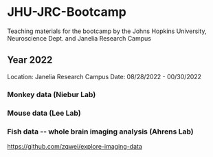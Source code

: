 # JHU-JRC-Bootcamp
Teaching materials for the bootcamp by the Johns Hopkins University, Neuroscience Dept. and Janelia Research Campus

## Year 2022
Location: Janelia Research Campus
Date: 08/28/2022 - 00/30/2022

### Monkey data (Niebur Lab)

### Mouse data (Lee Lab)

### Fish data -- whole brain imaging analysis (Ahrens Lab)
https://github.com/zqwei/explore-imaging-data 
